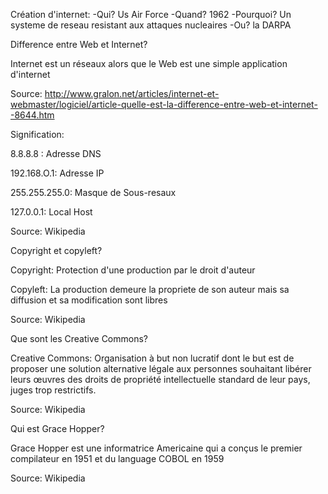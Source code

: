 Création d'internet:
-Qui? Us Air Force
-Quand? 1962
-Pourquoi? Un systeme de reseau resistant aux attaques nucleaires
-Ou? la DARPA

Difference entre Web et Internet?

Internet est un réseaux alors que le Web est une simple application d'internet

Source: http://www.gralon.net/articles/internet-et-webmaster/logiciel/article-quelle-est-la-difference-entre-web-et-internet--8644.htm

Signification:

8.8.8.8 : Adresse DNS

192.168.O.1: Adresse IP

255.255.255.0: Masque de Sous-resaux

127.0.0.1: Local Host

Source: Wikipedia

Copyright et copyleft?

Copyright: Protection d'une production par le droit d'auteur

Copyleft: La production demeure la propriete de son auteur mais sa diffusion et sa modification sont libres

Source: Wikipedia

Que sont les Creative Commons?

Creative Commons: Organisation à but non lucratif dont le but est de proposer une solution alternative légale aux personnes souhaitant libérer leurs œuvres des droits de propriété intellectuelle standard de leur pays, juges trop restrictifs.

Source: Wikipedia

Qui est Grace Hopper?

Grace Hopper est une informatrice Americaine qui a conçus le premier compilateur en 1951 et du language COBOL en 1959

Source: Wikipedia
